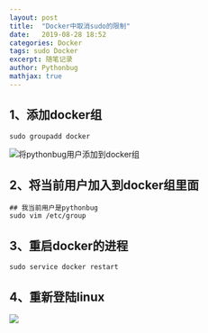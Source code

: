 ```yaml
---
layout: post
title:  "Docker中取消sudo的限制"
date:   2019-08-28 18:52
categories: Docker
tags: sudo Docker
excerpt: 随笔记录
author: Pythonbug
mathjax: true
---
```


## 1、添加docker组
```
sudo groupadd docker
```
![将pythonbug用户添加到docker组](https://github.com/pythonbug/myPictures/blob/master/Debian%E4%B8%AD%E6%B7%BB%E5%8A%A0%E7%94%A8%E6%88%B7.png?raw=true)
## 2、将当前用户加入到docker组里面
```
## 我当前用户是pythonbug
sudo vim /etc/group
```

## 3、重启docker的进程
```
sudo service docker restart
```

## 4、重新登陆linux
![](https://github.com/pythonbug/myPictures/blob/master/QQ%E6%88%AA%E5%9B%BE20190828195354.png?raw=true)